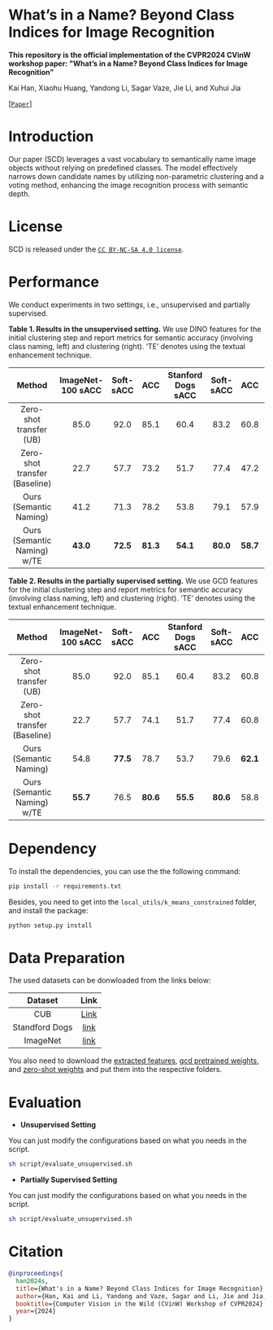 # What’s in a Name? Beyond Class Indices for Image Recognition

**This repository is the official implementation of the CVPR2024 CVinW workshop paper: "What’s in a Name? Beyond Class Indices for Image Recognition"**

Kai Han, Xiaohu Huang, Yandong Li, Sagar Vaze, Jie Li, and Xuhui Jia

 [[`Paper`]](https://arxiv.org/abs/2304.02364)

# Introduction

Our paper (SCD) leverages a vast vocabulary to semantically name image objects without relying on predefined classes. The model effectively narrows down candidate names by utilizing non-parametric clustering and a voting method, enhancing the image recognition process with semantic depth.

# License

SCD is released under the [`CC BY-NC-SA 4.0 license`](https://creativecommons.org/licenses/by-nc-sa/4.0/).

# Performance

We conduct experiments in two settings, i.e., unsupervised and partially supervised.

**Table 1. Results in the unsupervised setting.** We use DINO features for the initial clustering step and report metrics for semantic accuracy (involving class naming, left) and clustering (right). ‘TE’ denotes using the textual enhancement technique.

| Method                                 | ImageNet-100 sACC | Soft-sACC | ACC               | Stanford Dogs sACC | Soft-sACC | ACC               | CUB sACC | Soft-sACC | ACC               |
|:--------------------------------------:|:-----------------:|:---------:|:-----------------:|:------------------:|:---------:|:-----------------:|:--------:|:---------:|:-----------------:|
| Zero-shot transfer (UB)                | 85.0              | 92.0      | 85.1              | 60.4               | 83.2      | 60.8              | 54.1     | 83.2      | 55.8              |
| Zero-shot transfer (Baseline)          | 22.7              | 57.7      | 73.2              | 51.7               | 77.4      | 47.2              | 20.2     | 77.4      | 34.4              |
| Ours (Semantic Naming)                 | 41.2              | 71.3      | 78.2              | 53.8               | 79.1      | 57.9              | 24.5     | 79.1      | **46.5**          |
| Ours (Semantic Naming) w/TE            | **43.0**          | **72.5**  | **81.3**          | **54.1**           | **80.0**  | **58.7**          | **33.5** | **80.0**  | 42.6              |

**Table 2. Results in the partially supervised setting.** We use GCD features for the initial clustering step and report metrics for semantic accuracy (involving class naming, left) and clustering (right). ‘TE’ denotes using the textual enhancement technique.

| Method                                 | ImageNet-100 sACC | Soft-sACC | ACC               | Stanford Dogs sACC | Soft-sACC | ACC               | CUB sACC | Soft-sACC | ACC               |
|:--------------------------------------:|:-----------------:|:---------:|:-----------------:|:------------------:|:---------:|:-----------------:|:--------:|:---------:|:-----------------:|
| Zero-shot transfer (UB)                | 85.0              | 92.0      | 85.1              | 60.4               | 83.2      | 60.8              | 54.1     | 55.8      | 55.8              |
| Zero-shot transfer (Baseline)          | 22.7              | 57.7      | 74.1              | 51.7               | 77.4      | 60.8              | 20.2     | 57.7      | **54.0**          |
| Ours (Semantic Naming)                 | 54.8              | **77.5**  | 78.7              | 53.7               | 79.6      | **62.1**          | 35.3     | 79.6      | 52.9              |
| Ours (Semantic Naming) w/TE            | **55.7**          | 76.5      | **80.6**          | **55.5**           | **80.6**  | 58.8              | **35.3** | **80.6**  | 42.5              |


# Dependency

To install the dependencies, you can use the the following command:

```bash
pip install -r requirements.txt
```

Besides, you need to get into the `local_utils/k_means_constrained` folder, and install the package:

```bash
python setup.py install
```

# Data Preparation

The used datasets can be donwloaded from the links below:

| Dataset                                | Link |
|:--------------------------------------:|:-----------------:|
|        CUB         |    [Link](https://www.vision.caltech.edu/datasets/cub_200_2011/)      |
|   Standford Dogs   |       [link](http://vision.stanford.edu/aditya86/ImageNetDogs/)      |
|   ImageNet  |    [link](https://www.image-net.org/download.php)     |

You also need to download the [extracted features](https://drive.google.com/file/d/1ZLFK3US7ZrF7Rs3TpZQ9IyI-7IThfips/view?usp=drive_link), [gcd pretrained weights](https://drive.google.com/file/d/1BU9eqfriF0tRKfeYfn88yOoW9P-GUqR7/view?usp=drive_link), and [zero-shot weights](https://drive.google.com/file/d/1ZpMNSJdKakYi5RIQwtpoxesAwagv5wci/view?usp=drive_link) and put them into the respective folders.

# Evaluation

- **Unsupervised Setting**

You can just modify the configurations based on what you needs in the script.

```bash
sh script/evaluate_unsupervised.sh
```

- **Partially Supervised Setting**

You can just modify the configurations based on what you needs in the script.

```bash
sh script/evaluate_unsupervised.sh
```

# Citation

```bibtex
@inproceedings{
  han2024s,
  title={What's in a Name? Beyond Class Indices for Image Recognition},
  author={Han, Kai and Li, Yandong and Vaze, Sagar and Li, Jie and Jia, Xuhui},
  booktitle={Computer Vision in the Wild (CVinW) Workshop of CVPR2024},
  year={2024}
}
```
